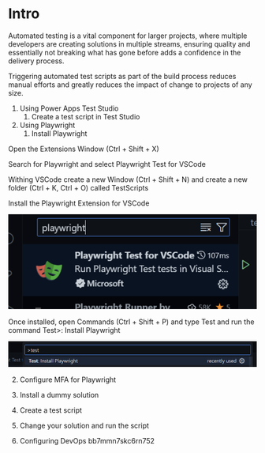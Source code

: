 # Intro

Automated testing is a vital component for larger projects, where multiple developers are creating solutions in multiple streams, ensuring quality and essentially not breaking what has gone before adds a confidence in the delivery process.

Triggering automated test scripts as part of the build process reduces manual efforts and greatly reduces the impact of change to projects of any size.

1. Using Power Apps Test Studio
    1. Create a test script in Test Studio
2. Using Playwright
   1. Install Playwright

Open the Extensions Window (Ctrl + Shift + X)

Search for Playwright and select Playwright Test for VSCode

 Withing VSCode create a new Window (Ctrl + Shift + N) and create a new folder (Ctrl + K, Ctrl + O) called TestScripts

 Install the Playwright Extension for VSCode

 ![alt text](image.png)

 Once installed, open Commands (Ctrl + Shift + P) and type Test and run the command Test>: Install Playwright

 ![alt text](image-1.png)



   2. Configure MFA for Playwright
   3. Install a dummy solution 
   4. Create a test script
   5. Change your solution and run the script


3. Configuring DevOps
bb7mmn7skc6rn752
